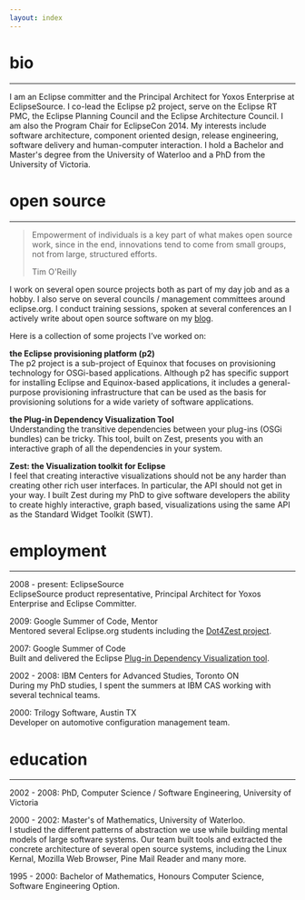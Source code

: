 ```yaml
---
layout: index
---
```


bio
===============
---------
I am an Eclipse committer and the Principal Architect for Yoxos Enterprise at EclipseSource. I co-lead the Eclipse 
p2 project, serve on the Eclipse RT PMC, the Eclipse Planning Council and the Eclipse Architecture Council. 
I am also the Program Chair for EclipseCon 2014.
My interests include software architecture, component oriented design, release engineering, software
delivery and human-computer interaction.
I hold a Bachelor and Master's degree from the University of Waterloo and a PhD from the University of Victoria.


open source
===============
---------
> Empowerment of individuals is a key part of what makes open source work,
> since in the end, innovations tend to come from small groups, not from large,
> structured efforts.
>
> Tim O'Reilly

I work on several open source projects both as part of my day job and as a hobby. I also serve on several councils / management committees around eclipse.org. I conduct training sessions, spoken at several conferences an I actively write about open source software on my [blog](http://eclipsesource.com/blogs/author/irbull/).

Here is a collection of some projects I’ve worked on:

**the Eclipse provisioning platform (p2)**  
The p2 project is a sub-project of Equinox that focuses on provisioning technology for OSGi-based applications. Although p2 has specific support for installing Eclipse and Equinox-based applications, it includes a general-purpose provisioning infrastructure that can be used as the basis for provisioning solutions for a wide variety of software applications.

**the Plug-in Dependency Visualization Tool**  
Understanding the transitive dependencies between your plug-ins (OSGi bundles) can be tricky. This tool, built on Zest, presents you with an interactive graph of all the dependencies in your system.


**Zest: the Visualization toolkit for Eclipse**  
I feel that creating interactive visualizations should not be any harder than creating other rich user interfaces. In particular, the API should not get in your way. I built Zest during my PhD to give software developers the ability to create highly interactive, graph based, visualizations using the same API as the Standard Widget Toolkit (SWT).

employment
===============
---------
2008 - present: EclipseSource  
EclipseSource product representative, Principal Architect for Yoxos Enterprise and Eclipse Committer. 

2009: Google Summer of Code, Mentor  
Mentored several Eclipse.org students including the [Dot4Zest project](http://wiki.eclipse.org/Zest/DOT).

2007: Google Summer of Code  
Built and delivered the Eclipse [Plug-in Dependency Visualization tool](http://www.eclipse.org/pde/incubator/dependency-visualization/index.php).

2002 - 2008: IBM Centers for Advanced Studies, Toronto ON  
During my PhD studies, I spent the summers at IBM CAS working with several technical teams.

2000: Trilogy Software, Austin TX  
Developer on automotive configuration management team.

education
==============
---------
2002 - 2008: PhD, Computer Science / Software Engineering, University of Victoria  

2000 - 2002:  Master's of Mathematics, University of Waterloo.  
I studied the different patterns of abstraction we use while building mental models of large 
software systems. Our team built tools and extracted the concrete architecture of several open source systems, including
the Linux Kernal, Mozilla Web Browser, Pine Mail Reader and many more.

1995 - 2000: Bachelor of Mathematics, Honours Computer Science, Software Engineering Option.  

